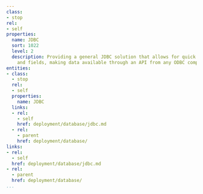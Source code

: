 ```yaml
---
class:
- stop
rel:
- self
properties:
  name: JDBC
  sort: 1022
  level: 2
  description: Providing a general JDBC solution that allows for quick access to tables
    and fields, making data available through an API from any ODBC compliant JDBC.
entities:
- class:
  - stop
  rel:
  - self
  properties:
    name: JDBC
  links:
  - rel:
    - self
    href: deployment/database/jdbc.md
  - rel:
    - parent
    href: deployment/database/
links:
- rel:
  - self
  href: deployment/database/jdbc.md
- rel:
  - parent
  href: deployment/database/
...
```

